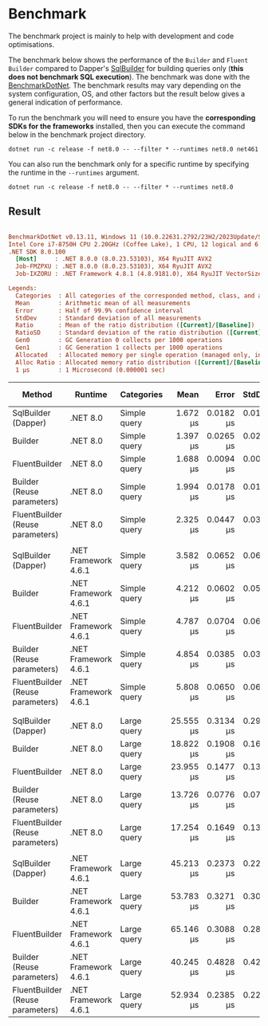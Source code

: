 # Benchmark

The benchmark project is mainly to help with development and code optimisations.

The benchmark below shows the performance of the `Builder` and `Fluent Builder` compared to Dapper's [SqlBuilder](https://github.com/DapperLib/Dapper/tree/main/Dapper.SqlBuilder) for building queries only (**this does not benchmark SQL execution**).
The benchmark was done with the [BenchmarkDotNet](https://github.com/dotnet/BenchmarkDotNet). The benchmark results may vary depending on the system configuration, OS, and other factors but the result below gives a general indication of performance.

To run the benchmark you will need to ensure you have the **corresponding SDKs for the frameworks** installed, then you can execute the command below in the benchmark project directory.

```cli
dotnet run -c release -f net8.0 -- --filter * --runtimes net8.0 net461
```

You can also run the benchmark only for a specific runtime by specifying the runtime in the `--runtimes` argument.

```cli
dotnet run -c release -f net8.0 -- --filter * --runtimes net8.0
```

## Result

``` ini

BenchmarkDotNet v0.13.11, Windows 11 (10.0.22631.2792/23H2/2023Update/SunValley3)
Intel Core i7-8750H CPU 2.20GHz (Coffee Lake), 1 CPU, 12 logical and 6 physical cores
.NET SDK 8.0.100
  [Host]     : .NET 8.0.0 (8.0.23.53103), X64 RyuJIT AVX2
  Job-FMZPXU : .NET 8.0.0 (8.0.23.53103), X64 RyuJIT AVX2
  Job-IXZORU : .NET Framework 4.8.1 (4.8.9181.0), X64 RyuJIT VectorSize=256

Legends:
  Categories  : All categories of the corresponded method, class, and assembly
  Mean        : Arithmetic mean of all measurements
  Error       : Half of 99.9% confidence interval
  StdDev      : Standard deviation of all measurements
  Ratio       : Mean of the ratio distribution ([Current]/[Baseline])
  RatioSD     : Standard deviation of the ratio distribution ([Current]/[Baseline])
  Gen0        : GC Generation 0 collects per 1000 operations
  Gen1        : GC Generation 1 collects per 1000 operations
  Allocated   : Allocated memory per single operation (managed only, inclusive, 1KB = 1024B)
  Alloc Ratio : Allocated memory ratio distribution ([Current]/[Baseline])
  1 μs        : 1 Microsecond (0.000001 sec)

```

|                             Method |              Runtime |   Categories |      Mean |     Error |    StdDev | Ratio | RatioSD |    Gen0 |   Gen1 | Allocated | Alloc Ratio |
|----------------------------------- |--------------------- |------------- |----------:|----------:|----------:|------:|--------:|--------:|-------:|----------:|------------:|
|                SqlBuilder (Dapper) |             .NET 8.0 | Simple query |  1.672 μs | 0.0182 μs | 0.0161 μs |  1.00 |    0.00 |  0.6351 | 0.0019 |   2.92 KB |        1.00 |
|                            Builder |             .NET 8.0 | Simple query |  1.397 μs | 0.0265 μs | 0.0294 μs |  0.84 |    0.02 |  0.9613 | 0.0114 |   4.42 KB |        1.51 |
|                      FluentBuilder |             .NET 8.0 | Simple query |  1.688 μs | 0.0094 μs | 0.0087 μs |  1.01 |    0.01 |  0.9766 | 0.0114 |   4.49 KB |        1.54 |
|         Builder (Reuse parameters) |             .NET 8.0 | Simple query |  1.994 μs | 0.0178 μs | 0.0149 μs |  1.19 |    0.02 |  1.0185 | 0.0114 |    4.7 KB |        1.61 |
|   FluentBuilder (Reuse parameters) |             .NET 8.0 | Simple query |  2.325 μs | 0.0447 μs | 0.0397 μs |  1.39 |    0.03 |  1.0338 | 0.0153 |   4.77 KB |        1.63 |
|                                    |                      |              |           |           |           |       |         |         |        |           |             |
|                SqlBuilder (Dapper) | .NET Framework 4.6.1 | Simple query |  3.582 μs | 0.0652 μs | 0.0609 μs |  2.14 |    0.05 |  0.7439 | 0.0038 |   3.43 KB |        1.17 |
|                            Builder | .NET Framework 4.6.1 | Simple query |  4.212 μs | 0.0602 μs | 0.0563 μs |  2.52 |    0.05 |  1.0147 | 0.0076 |   4.69 KB |        1.61 |
|                      FluentBuilder | .NET Framework 4.6.1 | Simple query |  4.787 μs | 0.0704 μs | 0.0658 μs |  2.87 |    0.05 |  1.1215 | 0.0076 |    5.2 KB |        1.78 |
|         Builder (Reuse parameters) | .NET Framework 4.6.1 | Simple query |  4.854 μs | 0.0385 μs | 0.0321 μs |  2.90 |    0.03 |  1.1368 | 0.0076 |   5.27 KB |        1.80 |
|   FluentBuilder (Reuse parameters) | .NET Framework 4.6.1 | Simple query |  5.808 μs | 0.0650 μs | 0.0608 μs |  3.47 |    0.04 |  1.2512 | 0.0153 |   5.77 KB |        1.97 |
|                                    |                      |              |           |           |           |       |         |         |        |           |             |
|                                    |                      |              |           |           |           |       |         |         |        |           |             |
|                SqlBuilder (Dapper) |             .NET 8.0 |  Large query | 25.555 μs | 0.3134 μs | 0.2932 μs |  1.00 |    0.00 |  9.1553 | 0.9155 |  42.19 KB |        1.00 |
|                            Builder |             .NET 8.0 |  Large query | 18.822 μs | 0.1908 μs | 0.1692 μs |  0.74 |    0.01 | 10.5896 | 1.2512 |  48.78 KB |        1.16 |
|                      FluentBuilder |             .NET 8.0 |  Large query | 23.955 μs | 0.1477 μs | 0.1309 μs |  0.94 |    0.01 | 10.5591 | 1.3123 |  48.61 KB |        1.15 |
|         Builder (Reuse parameters) |             .NET 8.0 |  Large query | 13.726 μs | 0.0776 μs | 0.0726 μs |  0.54 |    0.01 |  6.3782 | 0.2441 |  29.34 KB |        0.70 |
|   FluentBuilder (Reuse parameters) |             .NET 8.0 |  Large query | 17.254 μs | 0.1649 μs | 0.1377 μs |  0.68 |    0.01 |  6.3477 | 0.2441 |  29.17 KB |        0.69 |
|                                    |                      |              |           |           |           |       |         |         |        |           |             |
|                SqlBuilder (Dapper) | .NET Framework 4.6.1 |  Large query | 45.213 μs | 0.2373 μs | 0.2220 μs |  1.77 |    0.02 | 11.4746 | 0.9155 |   53.1 KB |        1.26 |
|                            Builder | .NET Framework 4.6.1 |  Large query | 53.783 μs | 0.3271 μs | 0.3060 μs |  2.10 |    0.03 | 13.4277 | 1.5869 |  62.15 KB |        1.47 |
|                      FluentBuilder | .NET Framework 4.6.1 |  Large query | 65.146 μs | 0.3088 μs | 0.2889 μs |  2.55 |    0.03 | 14.7705 | 1.5869 |   68.6 KB |        1.63 |
|         Builder (Reuse parameters) | .NET Framework 4.6.1 |  Large query | 40.245 μs | 0.4828 μs | 0.4280 μs |  1.57 |    0.03 |  8.0566 | 0.3052 |  37.42 KB |        0.89 |
|   FluentBuilder (Reuse parameters) | .NET Framework 4.6.1 |  Large query | 52.934 μs | 0.2385 μs | 0.2231 μs |  2.07 |    0.03 |  9.4604 | 0.3662 |  43.86 KB |        1.04 |
